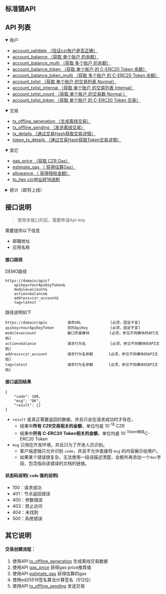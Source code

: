 ## 标准链API

## API 列表

<details open >
<summary>账户</summary>

<!-- TOC -->
- [account_validate （验证czr账户是否正确）](./doc/Accounts.md/#验证czr账户是否正确)
- [account_balance （获取 单个账户 的余额）](./doc/Accounts.md/#获取单个账户的余额)
- [account_balance_multi （获取 多个账户 的余额）](./doc/Accounts.md/#获取多个账户的余额)
- [account_balance_token （获取 单个账户 的 C-ERC20 Token 余额）](./doc/Accounts.md/#获取单个账户的C-ERC20余额)
- [account_balance_token_multi （获取 多个账户 的 C-ERC20 Token 余额）](./doc/Accounts.md/#获取多个账户的C-ERC20余额)
- [account_txlist （获取 单个账户 的交易列表 Normal）](./doc/Accounts.md/#获取单个账户的交易列表Normal)
- [account_txlist_internal （获取 单个账户 的交易列表 Internal）](./doc/Accounts.md/#获取单个账户的交易列表Internal)
- [account_txlist_count （获取 单个账户 的交易数  Normal ）](./doc/Accounts.md/#获取单个账户的交易数量)
- [account_txlist_token （获取 单个账户 的 C-ERC20 Token 交易）](./doc/Accounts.md/#获取单个账户的C-ERC20交易)

<!-- /TOC -->
</details>

<details open >
<summary>交易</summary>

<!-- TOC -->

- [tx_offline_generation （生成离线交易）](./doc/Transaction.md/#生成离线交易)
- [tx_offline_sending （发送离线交易）](./doc/Transaction.md/#发送离线交易)
- [tx_details （通过交易Hash获取交易详情）](./doc/Transaction.md/#获取交易详情)
- [token_tx_details （通过交易Hash获取Token交易详情）](./doc/Transaction.md/#获取Token交易详情)

<!-- /TOC -->

</details>

<details open >
<summary>其它</summary>
<!-- TOC -->

- [gas_price （获取 CZR Gas）](./doc/Other.md/#获取Gas价格)
- [estimate_gas （ 获得估算Gas）](./doc/Other.md/#获得估算Gas)
- [allowance （ 获得授权金额）](./doc/Other.md/#获得授权金额)
- [to_hex czr地址转16进制](./doc/Other.md/#czr地址转16进制)

<!-- /TOC -->
</details>

<details >
<summary>统计（即将上线）</summary>
<!-- TOC -->

- [czr_price （获取 CZR 最新价格）](./doc/Stats.md/#获取CZR最新价格)
- [token_price （获取 C-ERC20 Token 最新价格）](./doc/Stats.md/#获取Token最新价格)

<!-- /TOC -->
</details>


## 接口说明

> 使用本接口的前，需要申请Api-key

需要提供以下信息

- 邮箱地址
- 应用名称

#### 接口路径

DEMO路径

```
https://domain/apis?
    apikey=YourApiKeyToken&
    module=account&
    action=balance&
    address=czr_account&
    tag=latest
```
路径说明如下
```
https://domain/apis         请求URL             [必须，固定不变]
apikey=YourApiKeyToken      您的ApiKey          [必须，固定不变]
module=account              接口所属模块         [必须，参见不同模块的API文档]
action=balance              请求行为名           [必须，参见不同模块的API文档]
address=czr_account         请求行为名参数       [必须，参见不同模块的API文档]
tag=latest                  请求行为名参数       [必须，参见不同模块的API文档]
```

#### 接口返回结果

```
{
    "code": 100,
    "msg": "OK",
    "result": {}
}
```

- `result` 是真正需要返回的数据，并且只会在请求成功时才存在，
    - 结果中**所有 CZR交易相关的金额**，单位均是 10<sup>-18</sup> CZR
    - 结果中**所有 C-ERC20 Token相关的金额**，单位均是 10<sup>-Token精度</sup>C-ERC20 Token
- `msg` 只用在开发环境，并且只为了开发人员识别。
    - 客户端逻辑只允许识别 `code`，并且不允许直接将 `msg` 的内容展示给用户。
    - 如果某个错误很复杂，无法使用一段话描述清楚，会额外再添加一个`doc`字段，包含指向该错误的文档的链接。

#### 状态码说明( `code` 值的说明)
- 100：请求成功
- 401：节点返回错误
- 400：参数错误
- 403：禁止访问
- 404：未找到
- 500：系统错误

## 其它说明

#### 交易创建流程：
1. 使用API [tx_offline_generation](./doc/Transaction.md/#生成离线交易) 生成离线交易数据
2. 使用API [gas_price](./doc/Other.md/#获取CZRGas) 获得gas price推荐值
3. 使用API [estimate_gas](./doc/Other.md/#获得估算Gas) 获得估算的gas
4. 使用ed25519签名算法计算签名（512位）
5. 使用API [tx_offline_sending](./doc/Transaction.md/#发送离线交易) 发送交易